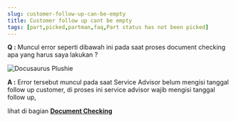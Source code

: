 ```yaml
---
slug: customer-follow-up-can-be-empty
title: Customer follow up cant be empty
tags: [part,picked,partman,faq,Part status has not been picked]
---
```


**Q :** Muncul error seperti dibawah ini pada saat proses document checking apa yang harus saya lakukan ?

![Docusaurus Plushie](/img/faq/customerfollowupcantbeempty.png)

**A :** Error tersebut muncul pada saat Service Advisor belum mengisi tanggal follow up customer, di proses ini service advisor wajib mengisi tanggal follow up, 

lihat di bagian **[Document Checking](https://dms-service.netlify.app/docs/general-repair/doc-checking/)**